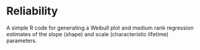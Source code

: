 # Reliability
A simple R code for generating a Weibull plot and medium rank regression estimates of the slope (shape) and scale (characteristic lifetime) parameters. 

